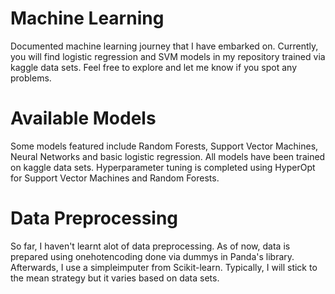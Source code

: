 # Machine Learning
Documented machine learning journey that I have embarked on. Currently, you will find logistic regression and SVM models in my repository trained via kaggle data sets. Feel free to explore and let me know if you spot any problems. 

# Available Models
Some models featured include Random Forests, Support Vector Machines, Neural Networks and basic logistic regression. All models have been trained on kaggle data sets. Hyperparameter tuning is completed using HyperOpt for Support Vector Machines and Random Forests. 

# Data Preprocessing
So far, I haven't learnt alot of data preprocessing. As of now, data is prepared using onehotencoding done via dummys in Panda's library. Afterwards, I use a simpleimputer from Scikit-learn. Typically, I will stick to the mean strategy but it varies based on data sets. 
